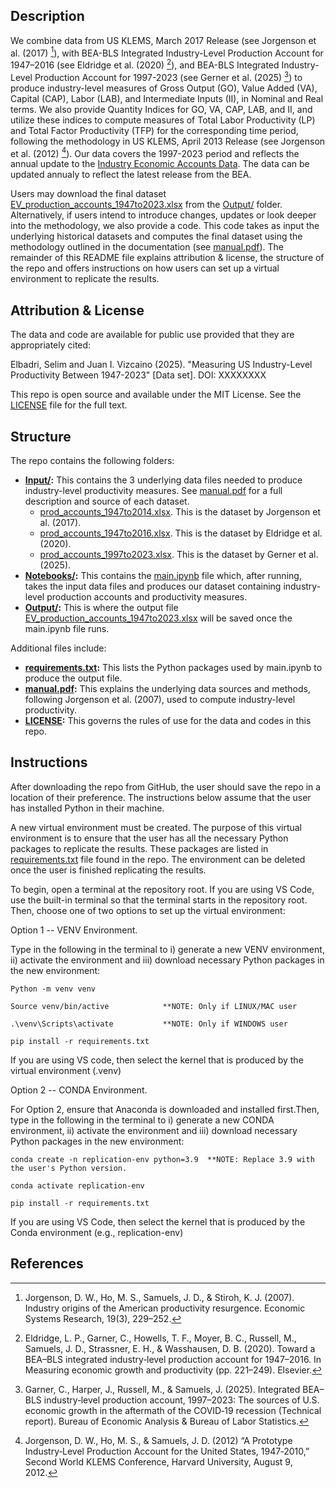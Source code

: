## Description

We combine data from US KLEMS, March 2017 Release (see Jorgenson et al. (2017) [^1]), with BEA-BLS Integrated Industry-Level Production Account for 1947–2016 (see Eldridge et al. (2020) [^2]), and BEA-BLS Integrated Industry-Level Production Account for 1997-2023 (see Gerner et al. (2025) [^3]) to produce industry-level measures of Gross Output (GO), Value Added (VA), Capital (CAP), Labor (LAB), and Intermediate Inputs (II), in Nominal and Real terms. We also provide Quantity Indices for GO, VA, CAP, LAB, and II, and utilize these indices to compute measures of  Total Labor Productivity (LP) and Total Factor Productivity (TFP) for the corresponding time period, following the methodology in US KLEMS, April 2013 Release (see Jorgenson et al. (2012) [^5]). Our data covers the 1997-2023 period and reflects the annual update to the [Industry Economic Accounts Data](https://www.bea.gov/industry/input-output-accounts-data). The data can be updated annualy to reflect the latest release from the BEA.

Users may download the final dataset [EV_production_accounts_1947to2023.xlsx](Output/EV_production_accounts_1947to2023.xlsx) from the [Output/](Output/) folder. Alternatively, if users intend to introduce changes, updates or look deeper into the methodology, we also provide a code. This code takes as input the underlying historical datasets and computes the final dataset using the methodology outlined in the documentation (see [manual.pdf](manual.pdf)). The remainder of this README file explains attribution & license, the structure of the repo and offers instructions on how users can set up a virtual environment to replicate the results.

## Attribution & License

The data and code are available for public use provided that they are appropriately cited:

Elbadri, Selim and Juan I. Vizcaino (2025). "Measuring US Industry-Level Productivity Between 1947-2023" [Data set]. DOI: XXXXXXXX

This repo is open source and available under the MIT License. See the [LICENSE](LICENSE) file for the full text.

## Structure

The repo contains the following folders:

- **[Input/](Input/):** This contains the 3 underlying data files needed to produce industry-level productivity measures. See [manual.pdf](manual.pdf) for a full description and source of each dataset. 
	- [prod_accounts_1947to2014.xlsx](Input/prod_accounts_1947to2014.xlsx). This is the dataset by Jorgenson et al. (2017). 
	- [prod_accounts_1947to2016.xlsx](Input/prod_accounts_1947to2016.xlsx). This is the dataset by Eldridge et al. (2020). 
	- [prod_accounts_1997to2023.xlsx](Input/prod_accounts_1997to2023.xlsx). This is the dataset by Gerner et al. (2025).
- **[Notebooks/](Notebooks/):** This contains the [main.ipynb](Notebooks/main.ipynb) file which, after running, takes the input data files and produces our dataset containing industry-level production accounts and productivity measures.
- **[Output/](Output/):** This is where the output file [EV_production_accounts_1947to2023.xlsx](Output/EV_production_accounts_1947to2023.xlsx) will be saved once the main.ipynb file runs.

Additional files include:

- **[requirements.txt](requirements.txt):** This lists the Python packages used by main.ipynb to produce the output file.
- **[manual.pdf](manual.pdf):** This explains the underlying data sources and methods, following Jorgenson et al. (2007), used to compute industry-level productivity.
- **[LICENSE](LICENSE):** This governs the rules of use for the data and codes in this repo.

## Instructions

After downloading the repo from GitHub, the user should save the repo in a location of their preference. The instructions below assume that the user has installed Python in their machine.

A new virtual environment must be created. The purpose of this virtual environment is to ensure that the user has all the necessary Python packages  to replicate the results. These packages are listed in [requirements.txt](requirements.txt) file found in the repo. The environment can be deleted once the user is finished replicating the results.

To begin, open a terminal at the repository root. If you are using VS Code, use the built-in terminal so that the terminal starts in the repository root. Then, choose one of two options to set up the virtual environment:

Option 1 -- VENV Environment.

Type in the following in the terminal to i) generate a new VENV environment, ii) activate the environment and iii) download necessary Python packages in the new environment:

```
Python -m venv venv

Source venv/bin/active			  **NOTE: Only if LINUX/MAC user

.\venv\Scripts\activate           **NOTE: Only if WINDOWS user

pip install -r requirements.txt
```
If you are using VS code, then select the kernel that is produced by the virtual environment (.venv)

Option 2 -- CONDA Environment.


For Option 2, ensure that Anaconda is downloaded and installed first.Then, type in the following in the terminal to i) generate a new CONDA environment, ii) activate the environment and iii) download necessary Python packages in the new environment:


```
conda create -n replication-env python=3.9  **NOTE: Replace 3.9 with the user's Python version.

conda activate replication-env

pip install -r requirements.txt
```
If you are using VS Code, then select the kernel that is produced by the Conda environment (e.g., replication-env)

## References

[^1]: Jorgenson, D. W., Ho, M. S., Samuels, J. D., & Stiroh, K. J. (2007). Industry origins of the American productivity resurgence. Economic Systems Research, 19(3), 229–252.

[^2]: Eldridge, L. P., Garner, C., Howells, T. F., Moyer, B. C., Russell, M., Samuels, J. D., Strassner, E. H., & Wasshausen, D. B. (2020). Toward a BEA–BLS integrated industry‑level production account for 1947–2016. In Measuring economic growth and productivity (pp. 221–249). Elsevier.

[^3]: Garner, C., Harper, J., Russell, M., & Samuels, J. (2025). Integrated BEA–BLS industry‑level production account, 1997–2023: The sources of U.S. economic growth in the aftermath of the COVID‑19 recession (Technical report). Bureau of Economic Analysis & Bureau of Labor Statistics.

[^4]: Jorgenson, D. W., Ho, M. S., & Samuels, J. D. (2017). Educational attainment and the revival of US economic growth. In Education, Skills, and Technical Change: Implications for Future US GDP Growth (pp. 23–60). University of Chicago Press.

[^5]: Jorgenson, D. W., Ho, M. S., & Samuels, J. D. (2012) “A Prototype Industry‐Level Production Account for the United States, 1947‐2010,” Second World KLEMS Conference, Harvard University, August 9, 2012.



















